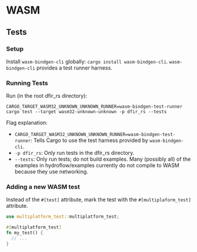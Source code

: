 # WASM

## Tests

### Setup

Install `wasm-bindgen-cli` globally: `cargo install wasm-bindgen-cli`.
`wasm-bindgen-cli` provides a test runner harness.

### Running Tests

Run (in the root dfir_rs directory):

```
CARGO_TARGET_WASM32_UNKNOWN_UNKNOWN_RUNNER=wasm-bindgen-test-runner cargo test --target wasm32-unknown-unknown -p dfir_rs --tests
```

Flag explanation:

- `CARGO_TARGET_WASM32_UNKNOWN_UNKNOWN_RUNNER=wasm-bindgen-test-runner`: Tells
  Cargo to use the test harness provided by `wasm-bindgen-cli`.
- `-p dfir_rs`: Only run tests in the dfir_rs directory.
- `--tests`: Only run tests; do not build examples. Many (possibly all) of the
  examples in hydroflow/examples currently do not compile to WASM because they
  use networking.


### Adding a new WASM test

Instead of the `#[test]` attribute, mark the test with the
`#[multiplaform_test]` attribute.

```rust
use multiplatform_test::multiplatform_test;

#[multiplatform_test]
fn my_test() {
  // ...
}
```
